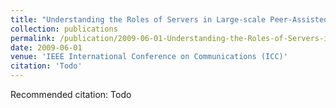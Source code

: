 ```yaml
---
title: "Understanding the Roles of Servers in Large-scale Peer-Assisted Online Storage Systems"
collection: publications
permalink: /publication/2009-06-01-Understanding-the-Roles-of-Servers-in-Large-scale-Peer-Assisted-Online-Storage-Systems
date: 2009-06-01
venue: 'IEEE International Conference on Communications (ICC)'
citation: 'Todo'
---
```

Recommended citation: Todo